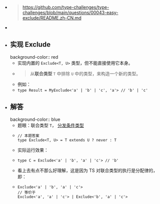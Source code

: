 - > https://github.com/type-challenges/type-challenges/blob/main/questions/00043-easy-exclude/README.zh-CN.md
-
- ## 实现 Exclude
  background-color:: red
	- 实现内置的 `Exclude<T, U>` 类型，但不能直接使用它本身。
	- > 从**联合类型** `T` 中排除 `U` 中的类型，来构造一个新的类型。
	- 例如：
	- `type Result = MyExclude<'a' | 'b' | 'c', 'a'> // 'b' | 'c'`
- ## 解答
  background-color:: blue
	- 题眼：联合类型 `T`， [分发条件类型](logseq://graph/mow_graph?block-id=64a1826f-fe3a-4be9-ba0e-76235916dc53)
	- ```
	  // 本题答案
	  type Exclude<T, U> = T extends U ? never : T
	  ```
	- 实际运行效果：
	- ```
	  type C = Exclude<'a' | 'b', 'a' | 'c'> // 'b'
	  ```
	- 看上去有点不那么好理解，这是因为 TS 对联合类型的执行是分配律的，即：
	- ```
	  Exclude<'a' | 'b', 'a' | 'c'>
	  // 等价于
	  Exclude<'a', 'a' | 'c'> | Exclude<'b', 'a' | 'c'>
	  ```